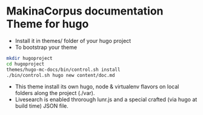# MakinaCorpus documentation Theme for hugo
- Install it in themes/ folder of your hugo project
- To bootstrap your theme

```sh
mkdir hugoproject
cd hugoproject
themes/hugo-mc-docs/bin/control.sh install
./bin/control.sh hugo new content/doc.md
```
- This theme install its own hugo, node & virtualenv flavors
    on local folders along the project (./var).
- Livesearch is enabled throrough lunr.js and a special crafted (via hugo at build time) JSON file.
